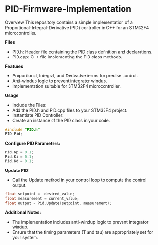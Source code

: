 # PID-Firmware-Implementation

Overview
This repository contains a simple implementation of a Proportional-Integral-Derivative (PID) controller in C++ for an STM32F4 microcontroller.

**Files**
* PID.h: Header file containing the PID class definition and declarations.
* PID.cpp: C++ file implementing the PID class methods.

**Features**
* Proportional, Integral, and Derivative terms for precise control.
* Anti-windup logic to prevent integrator windup.
* Implementation suitable for STM32F4 microcontroller.

**Usage**
* Include the Files:
* Add the PID.h and PID.cpp files to your STM32F4 project.
* Instantiate PID Controller:
* Create an instance of the PID class in your code.

```C
#include "PID.h"
PID Pid;
```

**Configure PID Parameters:**

```C
Pid.Kp = 0.1;
Pid.Ki = 0.1;
Pid.Kd = 0.1;
```

**Update PID:**
* Call the Update method in your control loop to compute the control output.

```C
float setpoint =  desired_value;
float measurement = current_value;
float output = Pid.Update(setpoint, measurement);
```

**Additional Notes:**
* The implementation includes anti-windup logic to prevent integrator windup.
* Ensure that the timing parameters (T and tau) are appropriately set for your system.
